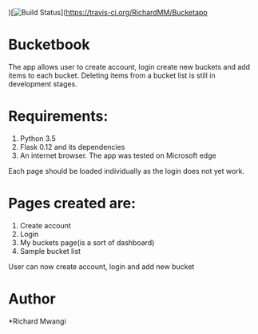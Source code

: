 )[![Build Status](https://travis-ci.org/RichardMM/Bucketapp.svg?branch=master)](https://travis-ci.org/RichardMM/Bucketapp
# Bucketbook
The app allows user to create account, login create new buckets and add items to each bucket. Deleting items from a bucket list is still in development stages.

# Requirements:
1. Python 3.5 
2. Flask 0.12 and its dependencies
3. An internet browser. The app was tested on Microsoft edge

Each page should be loaded individually as the login does not yet work.

# Pages created are:
  1. Create account
  2. Login
  3. My buckets page(is a sort of dashboard) 
  4. Sample bucket list 
  
User can now create account, login and add new bucket

# Author
*Richard Mwangi

